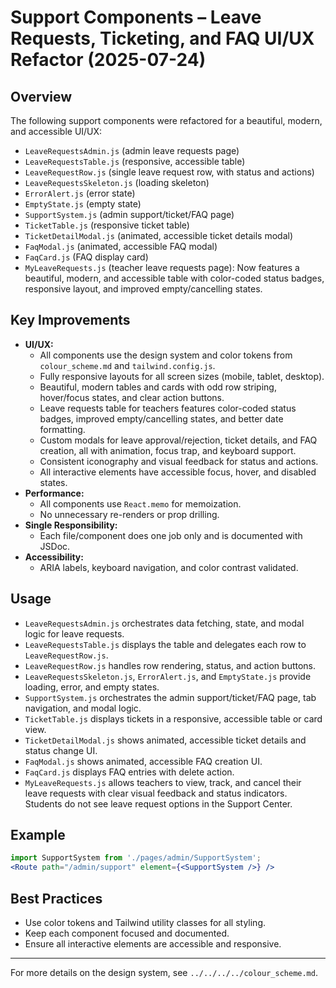 
# Support Components – Leave Requests, Ticketing, and FAQ UI/UX Refactor (2025-07-24)


## Overview

The following support components were refactored for a beautiful, modern, and accessible UI/UX:
- `LeaveRequestsAdmin.js` (admin leave requests page)
- `LeaveRequestsTable.js` (responsive, accessible table)
- `LeaveRequestRow.js` (single leave request row, with status and actions)
- `LeaveRequestsSkeleton.js` (loading skeleton)
- `ErrorAlert.js` (error state)
- `EmptyState.js` (empty state)
- `SupportSystem.js` (admin support/ticket/FAQ page)
- `TicketTable.js` (responsive ticket table)
- `TicketDetailModal.js` (animated, accessible ticket details modal)
- `FaqModal.js` (animated, accessible FAQ modal)
- `FaqCard.js` (FAQ display card)
- `MyLeaveRequests.js` (teacher leave requests page): Now features a beautiful, modern, and accessible table with color-coded status badges, responsive layout, and improved empty/cancelling states.


## Key Improvements

- **UI/UX:**
  - All components use the design system and color tokens from `colour_scheme.md` and `tailwind.config.js`.
  - Fully responsive layouts for all screen sizes (mobile, tablet, desktop).
  - Beautiful, modern tables and cards with odd row striping, hover/focus states, and clear action buttons.
  - Leave requests table for teachers features color-coded status badges, improved empty/cancelling states, and better date formatting.
  - Custom modals for leave approval/rejection, ticket details, and FAQ creation, all with animation, focus trap, and keyboard support.
  - Consistent iconography and visual feedback for status and actions.
  - All interactive elements have accessible focus, hover, and disabled states.
- **Performance:**
  - All components use `React.memo` for memoization.
  - No unnecessary re-renders or prop drilling.
- **Single Responsibility:**
  - Each file/component does one job only and is documented with JSDoc.
- **Accessibility:**
  - ARIA labels, keyboard navigation, and color contrast validated.


## Usage

- `LeaveRequestsAdmin.js` orchestrates data fetching, state, and modal logic for leave requests.
- `LeaveRequestsTable.js` displays the table and delegates each row to `LeaveRequestRow.js`.
- `LeaveRequestRow.js` handles row rendering, status, and action buttons.
- `LeaveRequestsSkeleton.js`, `ErrorAlert.js`, and `EmptyState.js` provide loading, error, and empty states.
- `SupportSystem.js` orchestrates the admin support/ticket/FAQ page, tab navigation, and modal logic.
- `TicketTable.js` displays tickets in a responsive, accessible table or card view.
- `TicketDetailModal.js` shows animated, accessible ticket details and status change UI.
- `FaqModal.js` shows animated, accessible FAQ creation UI.
- `FaqCard.js` displays FAQ entries with delete action.
- `MyLeaveRequests.js` allows teachers to view, track, and cancel their leave requests with clear visual feedback and status indicators. Students do not see leave request options in the Support Center.


## Example

```jsx
import SupportSystem from './pages/admin/SupportSystem';
<Route path="/admin/support" element={<SupportSystem />} />
```

## Best Practices
- Use color tokens and Tailwind utility classes for all styling.
- Keep each component focused and documented.
- Ensure all interactive elements are accessible and responsive.

---

For more details on the design system, see `../../../../colour_scheme.md`.
